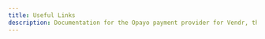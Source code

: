 ```yaml
---
title: Useful Links
description: Documentation for the Opayo payment provider for Vendr, the eCommerce solution for Umbraco v8+
---
```


<work-in-progress></work-in-progress>